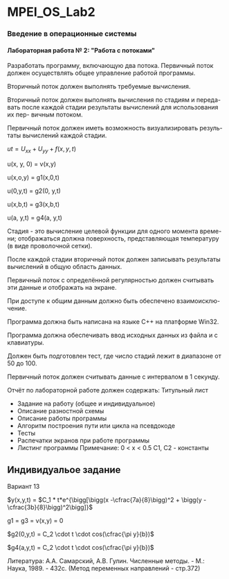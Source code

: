# MPEI_OS_Lab2

### Введение в операционные системы

#### Лабораторная работа № 2: "Работа с потоками"

Разработать программу, включающую два потока. Первичный поток
должен осуществлять общее управление работой программы.

Вторичный поток должен выполнять требуемые вычисления.

Вторичный поток должен выполнять вычисления по стадиям и переда-
вать после каждой стадии результаты вычислений для использования их пер-
вичным потоком.

Первичный поток должен иметь возможность визуализировать резуль-
таты вычислений каждой стадии.

$ut = U_{xx} + U_{yy} + f(x, y,t)$

u(x, у, 0) = v(x,y)

u(x,o,y) = g1(x,0,t)

u(0,y,t) = g2(0, y,t)

u(x,b,t) = g3(x,b,t)

u(a, y,t) = g4(a, y,t)

Стадия - это вычисление целевой функции для одного момента време-
ни; отображаться должна поверхность, представляющая температуру (в виде
проволочной сетки).

После каждой стадии вторичный поток должен записывать результаты
вычислений в общую область данных.

Первичный поток с определённой регулярностью должен считывать
эти данные и отображать на экране.

При доступе к общим данным должно быть обеспечено взаимоисклю-
чение.

Программа должна быть написана на языке С++ на платформе Win32.

Программа должна обеспечивать ввод исходных данных из файла и с
клавиатуры.

Должен быть подготовлен тест, где число стадий лежит в диапазоне от
50 до 100.

Первичный поток должен считывать данные с интервалом в 1 секунду.

Отчёт по лабораторной работе должен содержать:
Титульный лист
- Задание на работу (общее и индивидуальное)
- Описание разностной схемы
- Описание работы программы
- Алгоритм построения пути или цикла на псевдокоде
- Тесты
-  Распечатки экранов при работе программы
- Листинг программы
Примечание:
0 < x < 0.5
C1, C2 - константы

## Индивидуальое задание

Вариант 13

$y(x,y,t) = $C_1 * t*e^{\bigg[\bigg(x -\cfrac{7a}{8}\bigg)^2 + \bigg(y - \cfrac{3b}{8}\bigg)^2\bigg]}$

g1 = g3 = v(x,y) = 0

$g2(0,y,t) = C_2 \cdot t \cdot cos(\cfrac{\pi y}{b})$

$g4(a,y,t) = C_2 \cdot t \cdot cos(\cfrac{\pi y}{b})$

Литература:
А.А. Самарский, А.В. Гулин. Численные методы. - М.: Наука, 1989. - 432с.
(Метод переменных направлений - стр.372)
